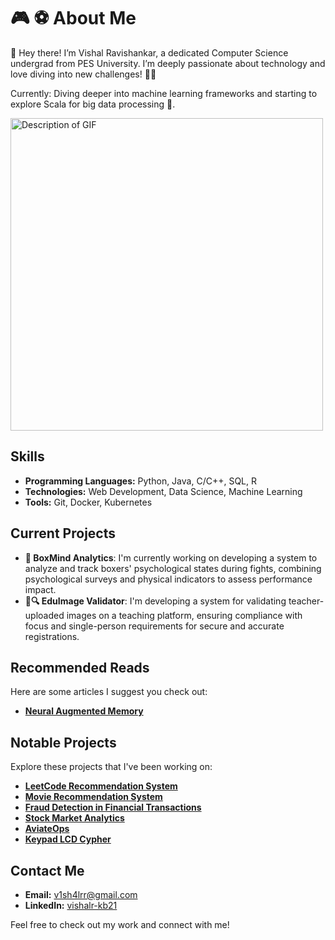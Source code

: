 # 🎮 ⚽ About Me 
👋 Hey there! I’m Vishal Ravishankar, a dedicated Computer Science undergrad from PES University. I’m deeply passionate about technology and love diving into new challenges! 🚀💡

Currently: Diving deeper into machine learning frameworks and starting to explore Scala for big data processing 🔄.

<img src="https://user-images.githubusercontent.com/74038190/212749447-bfb7e725-6987-49d9-ae85-2015e3e7cc41.gif" alt="Description of GIF" width="500" />

## Skills
- **Programming Languages:** Python, Java, C/C++, SQL, R
- **Technologies:** Web Development, Data Science, Machine Learning
- **Tools:** Git, Docker, Kubernetes

## Current Projects
- **🥊 BoxMind Analytics**: I'm currently working on developing a system to analyze and track boxers' psychological states during fights, combining psychological surveys and physical indicators to assess performance impact.
- **📸🔍 EduImage Validator**: I'm developing a system for validating teacher-uploaded images on a teaching platform, ensuring compliance with focus and single-person requirements for secure and accurate registrations.

## Recommended Reads
Here are some articles I suggest you check out:

- **[Neural Augmented Memory](https://github.com/vishal-git21/NeuralAugmentedMemoryArticle)**


## Notable Projects
Explore these projects that I've been working on:

- **[LeetCode Recommendation System](https://github.com/vishal-git21/LeetRecommendationEngine)**
- **[Movie Recommendation System](https://github.com/vishal-git21/MovieRecommendationSystem)**
- **[Fraud Detection in Financial Transactions](https://github.com/vishal-git21/FraudDetection)**
- **[Stock Market Analytics](https://github.com/vishal-git21/StockMarketStategyPrediction)**
- **[AviateOps](https://github.com/vishal-git21/AviateOps)**
- **[Keypad LCD Cypher](https://github.com/vishal-git21/KeypadLCDCipher)**

## Contact Me
- **Email:** [v1sh4lrr@gmail.com](mailto:v1sh4lrr@gmail.com)
- **LinkedIn:** [vishalr-kb21](https://www.linkedin.com/in/vishalr-kb21)

Feel free to check out my work and connect with me!
